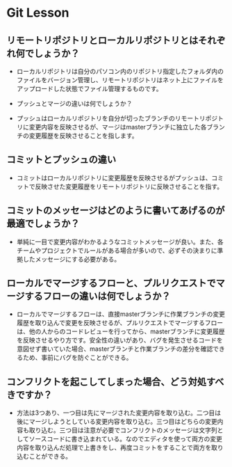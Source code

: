 # Git Lesson

## リモートリポジトリとローカルリポジトリとはそれぞれ何でしょうか？
- ローカルリポジトリは自分のパソコン内のリポジトリ指定したフォルダ内のファイルをバージョン管理し、リモートリポジトリはネット上にファイルをアップロードした状態でファイル管理するものです。


* プッシュとマージの違いは何でしょうか？
- プッシュはローカルリポジトリを自分が切ったブランチのリモートリポジトリに変更内容を反映させるが、マージはmasterブランチに独立した各ブランチの変更履歴を反映させることを指します。


## コミットとプッシュの違い
- コミットはローカルリポジトリに変更履歴を反映させるがプッシュは、コミットで反映させた変更履歴をリモートリポジトリに反映させることを指す。


## コミットのメッセージはどのように書いてあげるのが最適でしょうか？
- 単純に一目で変更内容がわかるようなコミットメッセージが良い。また、各チームやプロジェクトでルールがある場合が多いので、必ずその決まりに準拠したメッセージにする必要がある。


## ローカルでマージするフローと、プルリクエストでマージするフローの違いは何でしょうか？
- ローカルでマージするフローは、直接masterブランチに作業ブランチの変更履歴を取り込んで変更を反映させるが、プルリクエストでマージするフローは、他の人からのコードレビューを行ってから、masterブランチに変更履歴を反映させるやり方です。安全性の違いがあり、バグを発生させるコードを意図せず書いていた場合、masterブランチと作業ブランチの差分を確認できるため、事前にバグを防ぐことができる。


## コンフリクトを起こしてしまった場合、どう対処すべきですか？
- 方法は3つあり、一つ目は先にマージされた変更内容を取り込む。二つ目は後にマージしようとしている変更内容を取り込む。三つ目はどちらの変更内容も取り込む。三つ目は注意が必要でコンフリクトのメッセージは文字列としてソースコードに書き込まれている。なのでエディタを使って両方の変更内容を取り込んだ処理で上書きをし、再度コミットをすることで両方を取り込むことができる。
